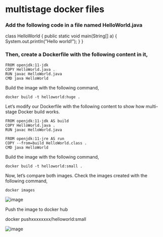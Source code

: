 # multistage docker files

### Add the following code in a file named HelloWorld.java

class HelloWorld {
   public static void main(String[] a) {
       System.out.println("Hello world!");
   }
}

### Then, create a Dockerfile with the following content in it,

```
FROM openjdk:11-jdk
COPY HelloWorld.java .
RUN javac HelloWorld.java
CMD java HelloWorld

```

Build the image with the following command,
```
docker build -t helloworld:huge .
```


Let’s modify our Dockerfile with the following content to show how multi-stage Docker build works.
```
FROM openjdk:11-jdk AS build
COPY HelloWorld.java .
RUN javac HelloWorld.java

FROM openjdk:11-jre AS run
COPY --from=build HelloWorld.class .
CMD java HelloWorld
```
Build the image with the following command,
```
docker build -t helloworld:small .
```

Now, let’s compare both images. Check the images created with the following command,
```
docker images
```
![image](https://user-images.githubusercontent.com/13297994/222604700-f1d3272b-2eef-4eaa-991d-aa602ff765e4.png)




Push the image to docker hub


docker pushxxxxxxxx/helloworld:small

![image](https://user-images.githubusercontent.com/13297994/222604545-de59f496-2dba-43ca-b438-1d8187bb7afd.png)

